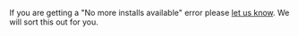 If you are getting a "No more installs available" error please [let us know](https://www.trainyourears.com/contact/). We will sort this out for you.

